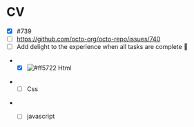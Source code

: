 # CV

- [x] #739
- [ ] https://github.com/octo-org/octo-repo/issues/740
- [ ] Add delight to the experience when all tasks are complete :tada:
+ - [X] ![#ff5722](https://via.placeholder.com/12/ff5722/000000?text=+) Html 
- - [ ] Css
+ - [ ] javascript

